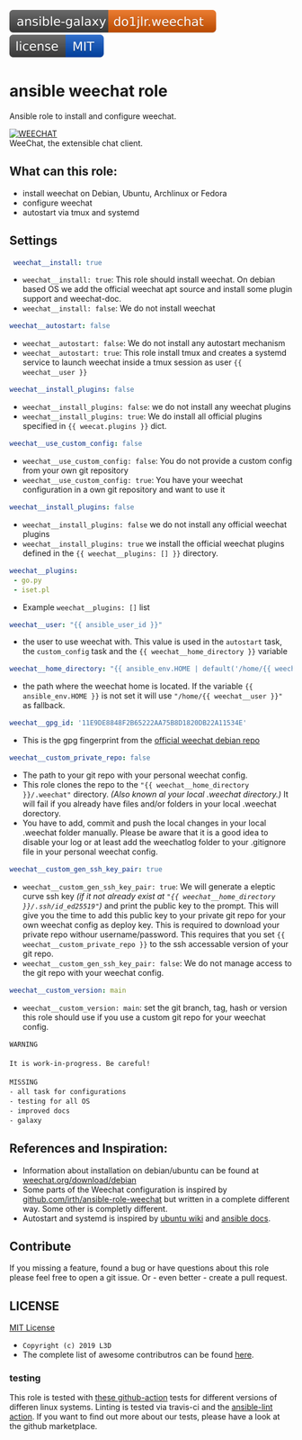 [![Ansible Galaxy](https://raw.githubusercontent.com/chaos-bodensee/role_weechat/master/.github/galaxy.svg?sanitize=true)](https://galaxy.ansible.com/do1jlr/weechat) [![MIT License](https://raw.githubusercontent.com/chaos-bodensee/role_weechat/master/.github/license.svg?sanitize=true)](https://github.com/chaos-bodensee/role_weechat/blob/master/LICENSE)

ansible weechat role
==========================
Ansible role to install and configure weechat.

[![WEECHAT](https://weechat.org/media/images/weechat_logo_large.png)](https://weechat.org/)
<br/>WeeChat, the extensible chat client.

 What can this role:
-----------------
 - install weechat on Debian, Ubuntu, Archlinux or Fedora
 - configure weechat
 - autostart via tmux and systemd

 Settings
----------

```yaml
 weechat__install: true
```
+ ``weechat__install: true``: This role should install weechat. On debian based OS we add the official weechat apt source and install some plugin support and weechat-doc.
+ ``weechat__install: false``: We do not install weechat

```yaml
weechat__autostart: false
```
+ ``weechat__autostart: false``: We do not install any autostart mechanism
+ ``weechat__autostart: true``: This role install tmux and creates a systemd service to launch weechat inside a tmux session as user ``{{ weechat__user }}``

```yaml
weechat__install_plugins: false
```
+ ``weechat__install_plugins: false``: we do not install any weechat plugins
+ ``weechat__install_plugins: true``: We do install all official plugins specified in ``{{ weecat.plugins }}`` dict.

```yaml
weechat__use_custom_config: false
```
+ ``weechat__use_custom_config: false``: You do not provide a custom config from your own git repository
+ ``weechat__use_custom_config: true``: You have your weechat configuration in a own git repository and want to use it

```yaml
weechat__install_plugins: false
```
+ ``weechat__install_plugins: false`` we do not install any official weechat plugins
+ ``weechat__install_plugins: true`` we install the official weechat plugins defined in the ``{{ weechat__plugins: [] }}`` directory.

```yaml
weechat__plugins:
 - go.py
 - iset.pl
```
+ Example ``weechat__plugins: []`` list

```yaml
weechat__user: "{{ ansible_user_id }}"
```
+ the user to use weechat with. This value is used in the ``autostart`` task, the ``custom_config`` task and the ``{{ weechat__home_directory }}`` variable

```yaml
weechat__home_directory: "{{ ansible_env.HOME | default('/home/{{ weechat__user }}') }}"
```
+ the path where the weechat home is located. If the variable ``{{ ansible_env.HOME }}`` is not set it will use ``"/home/{{ weechat__user }}"`` as fallback.

```yaml
weechat__gpg_id: '11E9DE8848F2B65222AA75B8D1820DB22A11534E'
```
+ This is the gpg fingerprint from the [official weechat debian repo](https://weechat.org/download/debian/)

```yaml
weechat__custom_private_repo: false
```
+ The path to your git repo with your personal weechat config.
+ This role clones the repo to the ``"{{ weechat__home_directory }}/.weechat"`` directory. *(Also known al your local .weechat directory.)* It will fail if you already have files and/or folders in your local .weechat dorectory.
+ You have to add, commit and push the local changes in your local .weechat folder manually. Please be aware that it is a good idea to disable your log or at least add the weechatlog folder to your .gitignore file in your personal weechat config.

```yaml
weechat__custom_gen_ssh_key_pair: true
```
+ ``weechat__custom_gen_ssh_key_pair: true``: We will generate a eleptic curve ssh key *(if it not already exist at ``"{{ weechat__home_directory }}/.ssh/id_ed25519"``)* and print the public key to the prompt. This will give you the time to add this public key to your private git repo for your own weechat config as deploy key. This is required to download your private repo withour username/password. This requires that you set ``{{ weechat__custom_private_repo }}`` to the ssh accessable version of your git repo.
+ ``weechat__custom_gen_ssh_key_pair: false``: We do not manage access to the git repo with your weechat config.

```yaml
weechat__custom_version: main
```
+ ``weechat__custom_version: main``: set the git branch, tag, hash or version this role should use if you use a custom git repo for your weechat config.

```txt
WARNING

It is work-in-progress. Be careful!

MISSING
- all task for configurations
- testing for all OS
- improved docs
- galaxy
```

 References and Inspiration:
----------------------
 + Information about installation on debian/ubuntu can be found at [weechat.org/download/debian](https://weechat.org/download/debian/)
 + Some parts of the Weechat configuration is inspired by [github.com/irth/ansible-role-weechat](https://github.com/irth/ansible-role-weechat.git) but written in a complete different way. Some other is completly different.
 + Autostart and systemd is inspired by [ubuntu wiki](https://wiki.ubuntuusers.de/Howto/systemd_Service_Unit_Beispiel/) and [ansible docs](https://docs.ansible.com/ansible/latest/modules/systemd_module.html).

 Contribute
------------
If you missing a feature, found a bug or have questions about this role please feel free to open a git issue. Or - even better - create a pull request.

 LICENSE
----------
[MIT License](https://github.com/chaos-bodensee/role_weechat/blob/master/LICENSE)<br/>
+ ``Copyright (c) 2019 L3D``
+  The complete list of awesome contributros can be found [here](https://github.com/chaos-bodensee/role_weechat/graphs/contributors).


### testing
This role is tested with [these github-action](https://github.com/search?q=topic%3Acheck-ansible+topic%3Agithub-actions+org%3Aroles-ansible&type=Repositories) tests for different versions of differen linux systems. Linting is tested via travis-ci and the  [ansible-lint action](https://github.com/marketplace/actions/ansible-lint).
If you want to find out more about our tests, please have a look at the github marketplace.


